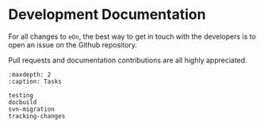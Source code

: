 # Development Documentation

For all changes to `eOn`, the best way to get in touch with the developers is to
open an issue on the Github repository.

Pull requests and documentation contributions are all highly appreciated.

```{toctree}
:maxdepth: 2
:caption: Tasks

testing
docbuild
svn-migration
tracking-changes
```
